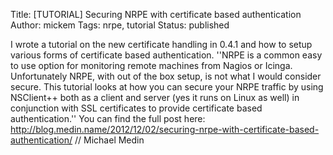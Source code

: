Title: [TUTORIAL] Securing NRPE with certificate based authentication
Author: mickem
Tags: nrpe, tutorial
Status: published

I wrote a tutorial on the new certificate handling in 0.4.1 and how to
setup various forms of certificate based authentication. ''NRPE is a
common easy to use option for monitoring remote machines from Nagios or
Icinga. Unfortunately NRPE, with out of the box setup, is not what I
would consider secure. This tutorial looks at how you can secure your
NRPE traffic by using NSClient++ both as a client and server (yes it
runs on Linux as well) in conjunction with SSL certificates to provide
certificate based authentication.'' You can find the full post here:
http://blog.medin.name/2012/12/02/securing-nrpe-with-certificate-based-authentication/
// Michael Medin
